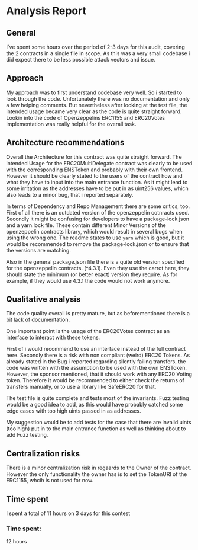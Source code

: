 # Analysis Report

## General

I´ve spent some hours over the period of 2-3 days for this audit, covering the 2 contracts in a single file in scope. As this was a very small codebase i did expect there to be less possible attack vectors and issue.

## Approach

My approach was to first understand codebase very well. So i started to look through the code. Unfortunately there was no documentation and only a few helping comments. But nevertheless after looking at the test file, the intended usage became very clear as the code is quite straight forward. Lookin into the code of Openzeppelins ERC1155 and ERC20Votes implementation was really helpful for the overall task.

## Architecture recommendations

Overall the Architecture for this contract was quite straight forward. The intended Usage for the ERC20MultiDelegate contract was clearly to be used with the corresponding ENSToken and probably with their own frontend. However it should be clearly stated to the users of the contract how and what they have to input into the main entrance function. As it might lead to some irritation as the addresses have to be put in as uint256 values, which also leads to a minor bug, that i reported separately.

In terms of Dependency and Repo Management there are some critics, too. First of all there is an outdated version of the openzeppelin cotnracts used. Secondly it might be confusing for developers to have a package-lock.json and a yarn.lock file. These contain different Minor Versions of the openzeppelin contracts library, which would result in several bugs when using the wrong one. The readme states to use `yarn` which is good, but it would be recommended to remove the package-lock.json or to ensure that the versions are matching.

Also in the general package.json file there is a quite old version specified for the openzeppelin contracts. (^4.3.1). Even they use the carrot here, they should state the minimum (or better exact) version they require. As for example, if they would use 4.3.1 the code would not work anymore.

## Qualitative analysis

The code quality overall is pretty mature, but as beforementioned there is a bit lack of documentation. 

One important point is the usage of the ERC20Votes contract as an interface to interact with these tokens. 

First of i would recommend to use an interface instead of the full contract here.
Secondly there is a risk with non compliant (weird) ERC20 Tokens. As already stated in the Bug i reported regarding silently failing transfers, the code was written with the assumption to be used with the own ENSToken. However, the sponsor mentioned, that it should work with any ERC20 Voting token. Therefore it would be recommended to either check the returns of transfers manually, or to use a library like SafeERC20 for that.

The test file is quite complete and tests most of the invariants. Fuzz testing would be a good idea to add, as this would have probably catched some edge cases with too high uints passed in as addresses. 

My suggestion would be to add tests for the case that there are invalid uints (too high) put in to the main entrance function as well as thinking about to add Fuzz testing.

## Centralization risks

There is a minor centralization risk in regaards to the Owner of the contract. However the only functionality the owner has is to set the TokenURI of the ERC1155, whcih is not used for now.

## Time spent

I spent a total of 11 hours on 3 days for this contest


### Time spent:
12 hours